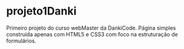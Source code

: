 # projeto1Danki

Primeiro projeto do curso webMaster da DankiCode.
Página simples construida apenas com HTML5 e CSS3 com foco na estruturação de formulários.
